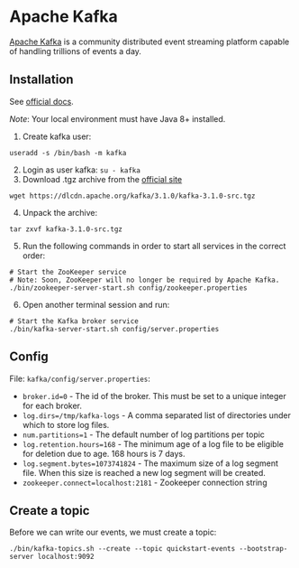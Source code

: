# Apache Kafka

[Apache Kafka](https://kafka.apache.org/) is a community distributed event streaming platform capable of handling trillions of events a day.

## Installation

See [official docs](https://kafka.apache.org/quickstart).

*Note*: Your local environment must have Java 8+ installed.

1. Create kafka user:
  ```
  useradd -s /bin/bash -m kafka
  ```
2. Login as user kafka: `su - kafka`
3. Download .tgz archive from the [official site](https://kafka.apache.org/downloads)
  ```
  wget https://dlcdn.apache.org/kafka/3.1.0/kafka-3.1.0-src.tgz
  ```
4. Unpack the archive:
  ```
  tar zxvf kafka-3.1.0-src.tgz
  ```
5. Run the following commands in order to start all services in the correct order:
  ```
  # Start the ZooKeeper service
  # Note: Soon, ZooKeeper will no longer be required by Apache Kafka.
  ./bin/zookeeper-server-start.sh config/zookeeper.properties
  ```
6. Open another terminal session and run:
  ```
  # Start the Kafka broker service
  ./bin/kafka-server-start.sh config/server.properties
  ```

## Config

File: `kafka/config/server.properties`:

- `broker.id=0` - The id of the broker. This must be set to a unique integer for each broker.
- `log.dirs=/tmp/kafka-logs` - A comma separated list of directories under which to store log files.
- `num.partitions=1` - The default number of log partitions per topic
- `log.retention.hours=168` -  The minimum age of a log file to be eligible for deletion due to age. 168 hours is 7 days.
- `log.segment.bytes=1073741824` -  The maximum size of a log segment file. When this size is reached a new log segment will be created.
- `zookeeper.connect=localhost:2181` - Zookeeper connection string

## Create a topic

Before we can write our events, we must create a topic:

```
./bin/kafka-topics.sh --create --topic quickstart-events --bootstrap-server localhost:9092
```
